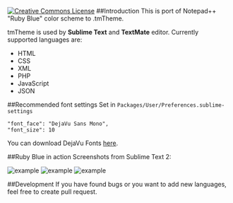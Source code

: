 [![Creative Commons License](http://i.creativecommons.org/l/by/3.0/88x31.png "This work is licensed under a Creative Commons Attribution 3.0 Unported License")](http://creativecommons.org/licenses/by/3.0/)
##Introduction
This is port of Notepad++ "Ruby Blue" color scheme to .tmTheme.

tmTheme is used by **Sublime Text** and **TextMate** editor. Currently supported languages are:
* HTML
* CSS
* XML
* PHP
* JavaScript
* JSON

##Recommended font settings
Set in `Packages/User/Preferences.sublime-settings`
```
"font_face": "DejaVu Sans Mono",
"font_size": 10
```
You can download DejaVu Fonts [here](http://dejavu-fonts.org/wiki/Download).

##Ruby Blue in action
Screenshots from Sublime Text 2:

![example](http://i.imgur.com/97TkZ37.png)
![example](http://i.imgur.com/KaKctwQ.png)
![example](http://i.imgur.com/1KB7ySN.png)

##Development
If you have found bugs or you want to add new languages, feel free to create pull request.
